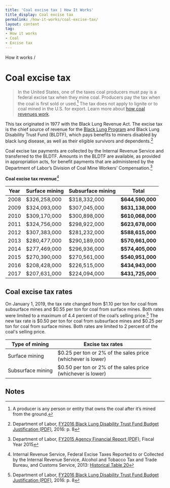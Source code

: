 ```yaml
---
title: 'Coal excise tax | How It Works'
title_display: Coal excise tax
permalink: /how-it-works/coal-excise-tax/
layout: content
tag:
- How it works
- Coal
- Excise tax
---
```


<custom-link to="/how-it-works/" className="breadcrumb link-charlie">How it works</custom-link> /
# Coal excise tax

> In the United States, one of the taxes coal producers must pay is a federal excise tax when they mine coal. Producers pay the tax when the coal is first sold or used.[^1] The tax does not apply to lignite or to coal mined in the U.S. for export. Learn more about [how coal revenues work](/how-it-works/coal/).

This tax originated in 1977 with the Black Lung Revenue Act. The excise tax is the chief source of revenue for the [Black Lung Program](https://www.dol.gov/owcp/dcmwc/) and Black Lung Disability Trust Fund (BLDTF), which pays benefits to miners disabled by black lung disease, as well as their eligible survivors and dependents.[^2]

Coal excise tax payments are collected by the Internal Revenue Service and transferred to the BLDTF. Amounts in the BLDTF are available, as provided in appropriation acts, for benefit payments that are administered by the Department of Labor’s Division of Coal Mine Workers’ Compensation.[^3]

**Coal excise tax revenue**[^4]

<table class="article_table">
  <thead>
    <tr>
      <th>Year</th>
      <th>Surface mining</th>
      <th>Subsurface mining</th>
      <th>Total</th>
    </tr>
  </thead>
  <tbody>
    <tr>
      <td>2008</td>
      <td>$326,258,000</td>
      <td>$318,332,000</td>
      <td><strong>$644,590,000</strong></td>
    </tr>
    <tr>
      <td>2009</td>
      <td>$324,093,000</td>
      <td>$307,045,000</td>
      <td><strong>$631,138,000</strong></td>
    </tr>
    <tr>
      <td>2010</td>
      <td>$309,170,000</td>
      <td>$300,898,000</td>
      <td><strong>$610,068,000</strong></td>
    </tr>
    <tr>
      <td>2011</td>
      <td>$324,756,000</td>
      <td>$298,922,000</td>
      <td><strong>$623,678,000</strong></td>
    </tr>
    <tr>
      <td>2012</td>
      <td>$307,383,000</td>
      <td>$281,232,000</td>
      <td><strong>$588,615,000</strong></td>
    </tr>
    <tr>
      <td>2013</td>
      <td>$280,477,000</td>
      <td>$290,189,000</td>
      <td><strong>$570,661,000</strong></td>
    </tr>
    <tr>
      <td>2014</td>
      <td>$277,469,000</td>
      <td>$296,936,000</td>
      <td><strong>$574,405,000</strong></td>
    </tr>
    <tr>
      <td>2015</td>
      <td>$270,390,000</td>
      <td>$270,561,000</td>
      <td><strong>$540,951,000</strong></td>
    </tr>
    <tr>
      <td>2016</td>
      <td>$208,428,000</td>
      <td>$226,515,000</td>
      <td><strong>$434,943,000</strong></td>
    </tr>
    <tr>
      <td>2017</td>
      <td>$207,631,000</td>
      <td>$224,094,000</td>
      <td><strong>$431,725,000</strong></td>
    </tr>
  </tbody>
</table>

## Coal excise tax rates

On January 1, 2019, the tax rate changed from $1.10 per ton for coal from subsurface mines and $0.55 per ton for coal from surface mines. Both rates were limited to a maximum of 4.4 percent of the coal’s selling price.[^5] The new tax rate is $0.50 per ton for coal from subsurface mines and $0.25 per ton for coal from surface mines. Both rates are limited to 2 percent of the coal's selling price.

<table class="article_table">
  <thead>
    <tr>
      <th>Type of mining</th>
      <th>Excise tax rates</th>
    </tr>
  </thead>
  <tbody>
    <tr>
      <td>Surface mining</td>
      <td>
          $0.25 per ton or 2% of the sales price<br>
          (whichever is lower)
      </td>
    </tr>
    <tr>
      <td>Subsurface mining</td>
      <td>
          $0.50 per ton or 2% of the sales price<br>
          (whichever is lower)
      </td>
    </tr>
  </tbody>
</table>



## Notes

[^1]: A producer is any person or entity that owns the coal after it’s mined from the ground.
[^2]: Department of Labor, [FY2016 Black Lung Disability Trust Fund Budget Justification (PDF)](https://www.dol.gov/sites/default/files/documents/general/budget/2016/CBJ-2016-V2-08.pdf), 2016: p. 8
[^3]: Department of Labor, [FY2015 Agency Financial Report (PDF)](https://www.dol.gov/_sec/media/reports/annual2015/2015annualreport.pdf), Fiscal Year 2015
[^4]: Internal Revenue Service, Federal Excise Taxes Reported to or Collected by the Internal Revenue Service, Alcohol and Tobacco Tax and Trade Bureau, and Customs Service, 2013: [Historical Table 20](https://www.irs.gov/uac/SOI-Tax-Stats-Historical-Table-20)
[^5]: Department of Labor, [FY2016 Black Lung Disability Trust Fund Budget Justification (PDF)](https://www.dol.gov/sites/default/files/documents/general/budget/2016/CBJ-2016-V2-08.pdf), 2016: p. 8
